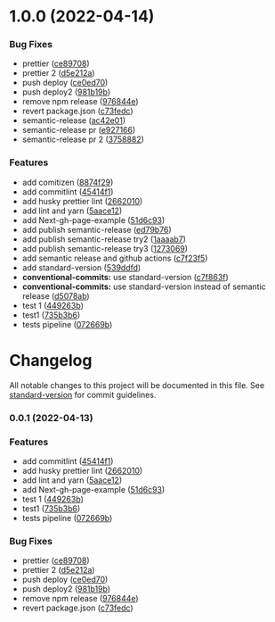 # 1.0.0 (2022-04-14)


### Bug Fixes

* prettier ([ce89708](https://github.com/diogogomes77/testpage/commit/ce897088eedf838fd7f288005eab2183a2c985ac))
* prettier 2 ([d5e212a](https://github.com/diogogomes77/testpage/commit/d5e212acd9767a3e3dc4a37dbc032b9e706f6c78))
* push deploy ([ce0ed70](https://github.com/diogogomes77/testpage/commit/ce0ed7094d94db15fa6f2a9619e7214cba03b26c))
* push deploy2 ([981b19b](https://github.com/diogogomes77/testpage/commit/981b19bfdc31b96f66c1e388ce3848a55a54a357))
* remove npm release ([976844e](https://github.com/diogogomes77/testpage/commit/976844e0fed9e87f6ff89a4456fc33216b9ae4f1))
* revert package.json ([c73fedc](https://github.com/diogogomes77/testpage/commit/c73fedcb59102ad4df191645a2ce5121cffd909b))
* semantic-release ([ac42e01](https://github.com/diogogomes77/testpage/commit/ac42e015dc942eb8f5bfa39e393037184fa6c16d))
* semantic-release pr ([e927166](https://github.com/diogogomes77/testpage/commit/e927166ecef7ff188b2ea3efab0cb5f470259706))
* semantic-release pr 2 ([3758882](https://github.com/diogogomes77/testpage/commit/3758882f31a98997f802412b2b4c28817fba6bed))


### Features

* add comitizen ([8874f29](https://github.com/diogogomes77/testpage/commit/8874f29bd311919fd8e729e6baba625d6263c653))
* add commitlint ([45414f1](https://github.com/diogogomes77/testpage/commit/45414f1c7cc3a3c6bd915a2401ab8611a0c90f7d))
* add husky prettier lint ([2662010](https://github.com/diogogomes77/testpage/commit/2662010399632effdc06ecc106d494b9b53d5198))
* add lint and yarn ([5aace12](https://github.com/diogogomes77/testpage/commit/5aace120da643d050fb47d305ec32301d10158e2))
* add Next-gh-page-example ([51d6c93](https://github.com/diogogomes77/testpage/commit/51d6c93389735da5e141b8f3f87d112e47ccc7a5))
* add publish semantic-release ([ed79b76](https://github.com/diogogomes77/testpage/commit/ed79b76da09c2931f8ada11fd522fa37d3fecb8a))
* add publish semantic-release try2 ([1aaaab7](https://github.com/diogogomes77/testpage/commit/1aaaab721ced433f32e39ba80f35178b87b95a61))
* add publish semantic-release try3 ([1273069](https://github.com/diogogomes77/testpage/commit/1273069fb7017a073f6dd033913c84fda8aa9a8f))
* add semantic release and github actions ([c7f23f5](https://github.com/diogogomes77/testpage/commit/c7f23f5cc5262e28431d4acf6710b587a9dd94bc))
* add standard-version ([539ddfd](https://github.com/diogogomes77/testpage/commit/539ddfdb7837c68ad7ca7af69d7b653e98abd0f2))
* **conventional-commits:** use standard-version ([c7f863f](https://github.com/diogogomes77/testpage/commit/c7f863f9c5cd3795f00f90e29d45c468c68b97f3))
* **conventional-commits:** use standard-version instead of semantic release ([d5078ab](https://github.com/diogogomes77/testpage/commit/d5078abf6969c284692393d9137598d032abf990))
* test 1 ([449263b](https://github.com/diogogomes77/testpage/commit/449263bb67b819f71f352adb1a9e0b21c9cf1b22))
* test1 ([735b3b6](https://github.com/diogogomes77/testpage/commit/735b3b6683e7fb01f4183b0349aba3273d17a220))
* tests pipeline ([072669b](https://github.com/diogogomes77/testpage/commit/072669b23661cfa1cdfc3ea0cf4bd58a7603013f))

# Changelog

All notable changes to this project will be documented in this file. See [standard-version](https://github.com/conventional-changelog/standard-version) for commit guidelines.

### 0.0.1 (2022-04-13)


### Features

* add commitlint ([45414f1](https://github.com/diogogomes77/testpage/commit/45414f1c7cc3a3c6bd915a2401ab8611a0c90f7d))
* add husky prettier lint ([2662010](https://github.com/diogogomes77/testpage/commit/2662010399632effdc06ecc106d494b9b53d5198))
* add lint and yarn ([5aace12](https://github.com/diogogomes77/testpage/commit/5aace120da643d050fb47d305ec32301d10158e2))
* add Next-gh-page-example ([51d6c93](https://github.com/diogogomes77/testpage/commit/51d6c93389735da5e141b8f3f87d112e47ccc7a5))
* test 1 ([449263b](https://github.com/diogogomes77/testpage/commit/449263bb67b819f71f352adb1a9e0b21c9cf1b22))
* test1 ([735b3b6](https://github.com/diogogomes77/testpage/commit/735b3b6683e7fb01f4183b0349aba3273d17a220))
* tests pipeline ([072669b](https://github.com/diogogomes77/testpage/commit/072669b23661cfa1cdfc3ea0cf4bd58a7603013f))


### Bug Fixes

* prettier ([ce89708](https://github.com/diogogomes77/testpage/commit/ce897088eedf838fd7f288005eab2183a2c985ac))
* prettier 2 ([d5e212a](https://github.com/diogogomes77/testpage/commit/d5e212acd9767a3e3dc4a37dbc032b9e706f6c78))
* push deploy ([ce0ed70](https://github.com/diogogomes77/testpage/commit/ce0ed7094d94db15fa6f2a9619e7214cba03b26c))
* push deploy2 ([981b19b](https://github.com/diogogomes77/testpage/commit/981b19bfdc31b96f66c1e388ce3848a55a54a357))
* remove npm release ([976844e](https://github.com/diogogomes77/testpage/commit/976844e0fed9e87f6ff89a4456fc33216b9ae4f1))
* revert package.json ([c73fedc](https://github.com/diogogomes77/testpage/commit/c73fedcb59102ad4df191645a2ce5121cffd909b))

